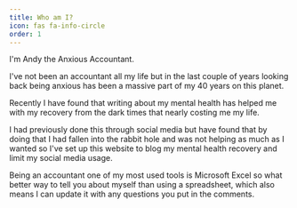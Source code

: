 ```yaml
---
title: Who am I?
icon: fas fa-info-circle
order: 1
---
```


I'm Andy the Anxious Accountant.

I've not been an accountant all my life but in the last couple of years looking back being anxious has been a massive part of my 40 years on this planet.

Recently I have found that writing about my mental health has helped me with my recovery from the dark times that nearly costing me my life.

I had previously done this through social media but have found that by doing that I had fallen into the rabbit hole and was not helping as much as I wanted so I've set up this website to blog my mental health recovery and limit my social media usage.

Being an accountant one of my most used tools is Microsoft Excel so what better way to tell you about myself than using a spreadsheet, which also means I can update it with any questions you put in the comments.